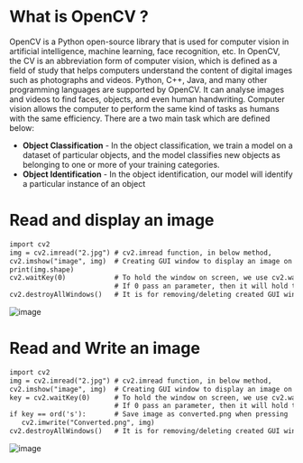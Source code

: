 # What is OpenCV ?
OpenCV is a Python open-source library that is used for computer vision in artificial intelligence, machine learning, face recognition, etc. In OpenCV, the CV is an abbreviation form of computer vision, which is defined as a field of study that helps computers understand the content of digital images such as photographs and videos. Python, C++, Java, and many other programming languages are supported by OpenCV. It can analyse images and videos to find faces, objects, and even human handwriting.
Computer vision allows the computer to perform the same kind of tasks as humans with the same efficiency. There are a two main task which are defined below:

- **Object Classification** - In the object classification, we train a model on a dataset of particular objects, and the model classifies new objects as belonging to one or more of your training categories.
- **Object Identification** - In the object identification, our model will identify a particular instance of an object

# Read and display an image

```diff
import cv2
img = cv2.imread("2.jpg") # cv2.imread function, in below method,
cv2.imshow("image", img)  # Creating GUI window to display an image on screen
print(img.shape)
cv2.waitKey(0)            # To hold the window on screen, we use cv2.waitKey method
                          # If 0 pass an parameter, then it will hold the screen until user close it.
cv2.destroyAllWindows()   # It is for removing/deleting created GUI window from screen and memory

```

![image](https://github.com/HoNtErBoT/Embedded-code/assets/109785046/e664dad0-85ed-4080-8a83-f848ded0027c)

# Read and Write an image 

```diff
import cv2
img = cv2.imread("2.jpg") # cv2.imread function, in below method,
cv2.imshow("image", img)  # Creating GUI window to display an image on screen
key = cv2.waitKey(0)      # To hold the window on screen, we use cv2.waitKey method
                          # If 0 pass an parameter, then it will hold the screen until user close it.
if key == ord('s'):       # Save image as converted.png when pressing 's'
   cv2.imwrite("Converted.png", img)
cv2.destroyAllWindows()   # It is for removing/deleting created GUI window from screen and memory
```

![image](https://github.com/HoNtErBoT/Embedded-code/assets/109785046/b467fe1c-f55b-4b80-857d-12914bd69612)









